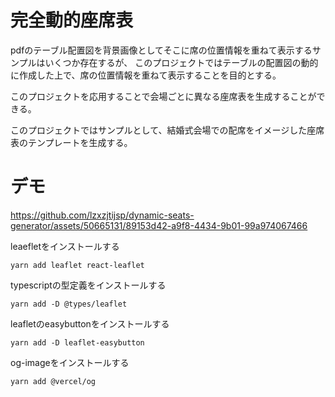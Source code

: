 # 完全動的座席表
pdfのテーブル配置図を背景画像としてそこに席の位置情報を重ねて表示するサンプルはいくつか存在するが、
このプロジェクトではテーブルの配置図の動的に作成した上で、席の位置情報を重ねて表示することを目的とする。

このプロジェクトを応用することで会場ごとに異なる座席表を生成することができる。

このプロジェクトではサンプルとして、結婚式会場での配席をイメージした座席表のテンプレートを生成する。

# デモ
https://github.com/lzxzjtijsp/dynamic-seats-generator/assets/50665131/89153d42-a9f8-4434-9b01-99a974067466



leaefletをインストールする
```shell
yarn add leaflet react-leaflet
```

typescriptの型定義をインストールする
```shell
yarn add -D @types/leaflet
```

leafletのeasybuttonをインストールする
```shell
yarn add -D leaflet-easybutton
```

og-imageをインストールする
```shell
yarn add @vercel/og
```
